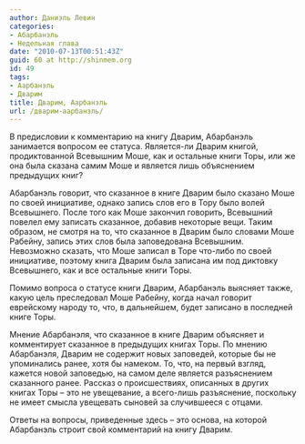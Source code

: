 ```yaml
---
author: Даниэль Левин
categories:
- Абарбанэль
- Недельная глава
date: "2010-07-13T00:51:43Z"
guid: 60 at http://shinmem.org
id: 49
tags:
- Аарбанэль
- Дварим
title: Дварим, Аарбанэль
url: /дварим-аарбанэль/
---
```

<!--more-->

В предисловии к комментарию на книгу Дварим, Абарбанэль занимается вопросом ее статуса. Является-ли Дварим книгой, продиктованной Всевышним Моше, как и остальные книги Торы, или же она была сказана самим Моше и является лишь объяснением предыдущих книг?

Абарбанэль говорит, что сказанное в книге Дварим было сказано Моше по своей инициативе, однако запись слов его в Тору было волей Всевышнего. После того как Моше закончил говорить, Всевышний повелел ему записать сказанное, добавив некоторые вещи. Таким образом, не смотря на то, что сказанное в Дварим было словами Моше Рабейну, запись этих слов была заповедована Всевышним. Невозможно сказать, что Моше записал в Торе что-либо по своей инициативе, поэтому книга Дварим была записана им под диктовку Всевышнего, как и все остальные книги Торы.

Помимо вопроса о статусе книги Дварим, Абарбанэль выясняет также, какую цель преследовал Моше Рабейну, когда начал говорит еврейскому народу то, что, в дальнейшем, будет записано в последней книге Торы.

Мнение Абарбанэля, что сказанное в книге Дварим объясняет и комментирует сказанное в предыдущих книгах Торы. По мнению Абарбанэля, Дварим не содержит новых заповедей, которые бы не упоминались ранее, хотя бы намеком. То, что, на первый взгляд, кажется новой заповедью, на самом деле является разъяснением сказанного ранее. Рассказ о происшествиях, описанных в других книгах Торы &#8211; это не увещевание, а всего-лишь разъяснение, поскольку не имеет смысла увещевать сыновей за случившееся с отцами.

Ответы на вопросы, приведенные здесь &#8211; это основа, на которой Абарбанэль строит свой комментарий на книгу Дварим.